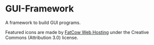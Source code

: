 # GUI-Framework

A framework to build GUI programs.

Featured icons are made by [FatCow Web Hosting](http://www.fatcow.com/free-icons) under the Creative Commons (Attribution 3.0) license.
